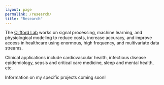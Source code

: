 ```yaml
---
layout: page
permalink: /research/
title: "Research"
---
```


The [Clifford Lab](http://gdclifford.info) works on signal processing, machine learning, and physiological modeling to reduce costs, increase accuracy, and improve access in healthcare using enormous, high frequency, and multivariate data streams.

Clinical applications include cardiovascular health, infectious disease epidemiology, sepsis and critical care medicine, sleep and mental health, etc.

Information on my specific projects coming soon!

